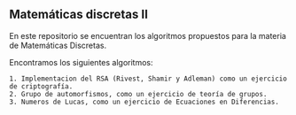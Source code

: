 ## Matemáticas discretas II

En este repositorio se encuentran los algoritmos propuestos para la materia de Matemáticas Discretas. 
<br>

Encontramos los siguientes algoritmos: 

    1. Implementacion del RSA (Rivest, Shamir y Adleman) como un ejercicio de criptografía. 
    2. Grupo de automorfismos, como un ejercicio de teoría de grupos. 
    3. Numeros de Lucas, como un ejercicio de Ecuaciones en Diferencias.
